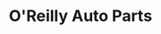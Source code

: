 ---
title: "O'Reilly Auto Parts"
url: /houston/oreilly-auto-parts-north-main-street/
shop: Autoteile
---